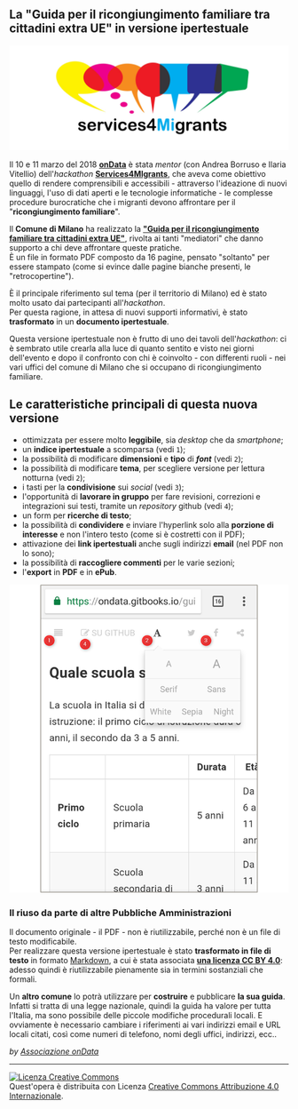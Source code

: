 ## La "Guida per il ricongiungimento familiare tra cittadini extra UE" in versione ipertestuale

![services4migrants](doc/assets/services4migrants.jpg)

Il 10 e 11 marzo del 2018 [**onData**](http://ondata.it/) è stata *mentor* (con Andrea Borruso e Ilaria Vitellio) dell'*hackathon* [**Services4MIgrants**](https://www.eventbrite.it/e/biglietti-services4migrants-un-hackathon-per-migliorare-i-servizi-ai-migranti-43354522544), che aveva come obiettivo quello di rendere comprensibili e accessibili - attraverso l'ideazione di nuovi linguaggi, l'uso di dati aperti e le tecnologie informatiche - le complesse procedure burocratiche che i migranti devono affrontare per il "**ricongiungimento familiare**".

Il **Comune di Milano** ha realizzato la [**"Guida per il ricongiungimento familiare tra cittadini extra UE"**](https://github.com/ondata/guida-ricongiungimento-familiare/raw/master/raw/GUIDA_RICONGIUNGIMENTO%20FAMILIARE%2020_9_2016.pdf), rivolta ai tanti "mediatori" che danno supporto a chi deve affrontare queste pratiche.<br>
È un file in formato PDF composto da 16 pagine, pensato "soltanto" per essere stampato (come si evince dalle pagine bianche presenti, le "retrocopertine").

È il principale riferimento sul tema (per il territorio di Milano) ed è stato molto usato dai partecipanti all'*hackathon*.<br>
Per questa ragione, in attesa di nuovi supporti informativi, è stato **trasformato** in un **documento ipertestuale**.

Questa versione ipertestuale non è frutto di uno dei tavoli dell'*hackathon*: ci è sembrato utile crearla alla luce di quanto sentito e visto nei giorni dell'evento e dopo il confronto con chi è coinvolto - con differenti ruoli - nei vari uffici del comune di Milano che si occupano di ricongiungimento familiare.

## Le caratteristiche principali di questa nuova versione

- ottimizzata per essere molto **leggibile**, sia *desktop* che da *smartphone*;
- un **indice ipertestuale** a scomparsa (vedi `1`);
- la possibilità di modificare **dimensioni** e **tipo** di ***font*** (vedi `2`);
- la possibilità di modificare **tema**, per scegliere versione per lettura notturna (vedi `2`);
- i tasti per la **condivisione** sui *social* (vedi `3`);
- l'opportunità di **lavorare in gruppo** per fare revisioni, correzioni e integrazioni sui testi, tramite un *repository* github (vedi `4`);
- un form per **ricerche di testo**;
- la possibilità di **condividere** e inviare l'hyperlink solo alla **porzione di interesse** e non l'intero testo (come si è costretti con il PDF);
- attivazione dei **link ipertestuali** anche sugli indirizzi **email** (nel PDF non lo sono);
- la possibilità di **raccogliere commenti** per le varie sezioni;
- l'**export** in **PDF** e in **ePub**.

![](doc/assets/mobile03.png)

### Il riuso da parte di altre Pubbliche Amministrazioni

Il documento originale - il PDF - non è riutilizzabile, perché non è un file di testo modificabile.<br>
Per realizzare questa versione ipertestuale è stato **trasformato in file di testo** in formato [Markdown](https://www.wikiwand.com/it/Markdown), a cui è stata associata [**una licenza CC BY 4.0**](https://creativecommons.org/licenses/by/4.0/): adesso quindi è riutilizzabile pienamente sia in termini sostanziali che formali.

Un **altro comune** lo potrà utilizzare per **costruire** e pubblicare **la sua guida**. Infatti si tratta di una legge nazionale, quindi la guida ha valore per tutta l'Italia, ma sono possibile delle piccole modifiche procedurali locali. E ovviamente è necessario cambiare i riferimenti ai vari indirizzi email e URL locali citati, così come numeri di telefono, nomi degli uffici, indirizzi, ecc..

*by [Associazione onData](http://ondata.it/)*

---

<a rel="license" href="http://creativecommons.org/licenses/by/4.0/"><img alt="Licenza Creative Commons" style="border-width:0" src="https://i.creativecommons.org/l/by/4.0/88x31.png" /></a><br />Quest'opera è distribuita con Licenza <a rel="license" href="http://creativecommons.org/licenses/by/4.0/">Creative Commons Attribuzione 4.0 Internazionale</a>.
